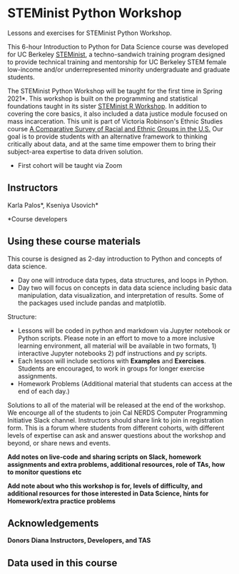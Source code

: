# STEMinist Python Workshop


Lessons and exercises for STEMinist Python Workshop.


This 6-hour Introduction to Python for Data Science course was developed for UC Berkeley [STEMinist](http://calnerds.berkeley.edu/programs/steminist), a techno-sandwich training program designed to provide technical training and mentorship for UC Berkeley STEM female low-income and/or underrepresented minority undergraduate and graduate students.  

The STEMinist Python Workshop will be taught for the first time in Spring 2021*. This workshop is built on the programming and statistical foundations taught in its sister [STEMinist R Workshop](https://github.com/ecalfee/STEMinist_R). In addition to covering the core basics, it also included a data justice module focused on mass incarceration. This unit is part of Victoria Robinson's Ethnic Studies course [A Comparative Survey of Racial and Ethnic Groups in the U.S.](https://github.com/ds-modules/ES-21AC-SP19) Our goal is to provide students with an alternative framework to thinking critically about data, and at the same time empower them to bring their subject-area expertise to data driven solution. 

* First cohort will be taught via Zoom 

## Instructors
Karla Palos*, Kseniya Usovich*  

*Course developers

## Using these course materials

This course is designed as 2-day introduction to Python and concepts of data science. 
  - Day one will introduce data types, data structures, and loops in Python. 
  - Day two will focus on concepts in data data science including basic data manipulation, data visualization, and interpretation of results. Some of the packages used include pandas and matplotlib. 
  

Structure:
  - Lessons will be coded in python and markdown via Jupyter notebook or Python scripts. Please note in an effort to move to a more inclusive learning environment, all material will be available in two formats, 1) interactive Jupyter notebooks 2) pdf instructions and py scripts. 
  - Each lesson will include sections with **Examples** and **Exercises**. Students are encouraged, to work in groups for longer exercise assignments. 
  - Homework Problems (Additional material that students can access at the end of each day.) 
  
Solutions to all of the material will be released at the end of the workshop.
We encourge all of the students to join Cal NERDS Computer Programming Initiative Slack channel. Instructors should share link to join in registration form. This is a forum where students from different cohorts, with different levels of expertise can ask and answer questions about the workshop and beyond, or share news and events. 

__Add notes on live-code and sharing scripts on Slack, homework assignments and extra problems, additional resources, role of TAs, how to monitor questions etc__

__Add note about who this workshop is for, levels of difficulty, and additional resources for those interested in Data Science, hints for Homework/extra practice problems__


## Acknowledgements
__Donors__
__Diana__
__Instructors, Developers, and TAS__


## Data used in this course
